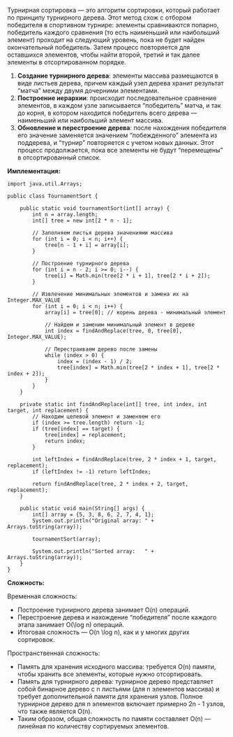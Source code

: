 Турнирная сортировка — это алгоритм сортировки, который работает по принципу турнирного дерева. Этот метод схож с отбором победителя в спортивном турнире: элементы сравниваются попарно, победитель каждого сравнения (то есть наименьший или наибольший элемент) проходит на следующий уровень, пока не будет найден окончательный победитель. Затем процесс повторяется для оставшихся элементов, чтобы найти второй, третий и так далее элементы в отсортированном порядке.

1. **Создание турнирного дерева**: элементы массива размещаются в виде листьев дерева, причем каждый узел дерева хранит результат “матча” между двумя дочерними элементами.
2. **Построение иерархии**: происходит последовательное сравнение элементов, в каждом узле записывается “победитель” матча, и так до корня, в котором находится победитель всего дерева — наименьший или наибольший элемент массива.
3. **Обновление и перестроение дерева**: после нахождения победителя его значение заменяется значением “побежденного” элемента из поддерева, и “турнир” повторяется с учетом новых данных. Этот процесс продолжается, пока все элементы не будут “перемещены” в отсортированный список.


**Имплементация:**

```
import java.util.Arrays;

public class TournamentSort {
    
    public static void tournamentSort(int[] array) {
        int n = array.length;
        int[] tree = new int[2 * n - 1];
        
        // Заполняем листья дерева значениями массива
        for (int i = 0; i < n; i++) {
            tree[n - 1 + i] = array[i];
        }

        // Построение турнирного дерева
        for (int i = n - 2; i >= 0; i--) {
            tree[i] = Math.min(tree[2 * i + 1], tree[2 * i + 2]);
        }

        // Извлечение минимальных элементов и замена их на Integer.MAX_VALUE
        for (int i = 0; i < n; i++) {
            array[i] = tree[0]; // корень дерева - минимальный элемент
            
            // Найдем и заменим минимальный элемент в дереве
            int index = findAndReplace(tree, 0, tree[0], Integer.MAX_VALUE);
            
            // Перестраиваем дерево после замены
            while (index > 0) {
                index = (index - 1) / 2;
                tree[index] = Math.min(tree[2 * index + 1], tree[2 * index + 2]);
            }
        }
    }
    
    private static int findAndReplace(int[] tree, int index, int target, int replacement) {
        // Находим целевой элемент и заменяем его
        if (index >= tree.length) return -1;
        if (tree[index] == target) {
            tree[index] = replacement;
            return index;
        }
        
        int leftIndex = findAndReplace(tree, 2 * index + 1, target, replacement);
        if (leftIndex != -1) return leftIndex;
        
        return findAndReplace(tree, 2 * index + 2, target, replacement);
    }
    
    public static void main(String[] args) {
        int[] array = {5, 3, 8, 6, 2, 7, 4, 1};
        System.out.println("Original array: " + Arrays.toString(array));
        
        tournamentSort(array);
        
        System.out.println("Sorted array:   " + Arrays.toString(array));
    }
}
```


**Сложность:**

Временная сложность:
- Построение турнирного дерева занимает O(n) операций.
- Перестроение дерева и нахождение “победителя” после каждого этапа занимает O(\log n) операций.
- Итоговая сложность — O(n \log n), как и у многих других сортировок.

Пространственная сложность:
- Память для хранения исходного массива: требуется O(n) памяти, чтобы хранить все элементы, которые нужно отсортировать.
- Память для турнирного дерева: турнирное дерево представляет собой бинарное дерево с n листьями (для n элементов массива) и требует дополнительной памяти для хранения узлов. Полное турнирное дерево для n элементов включает примерно 2n - 1 узлов, что также является O(n).
- Таким образом, общая сложность по памяти составляет O(n) — линейная по количеству сортируемых элементов.
